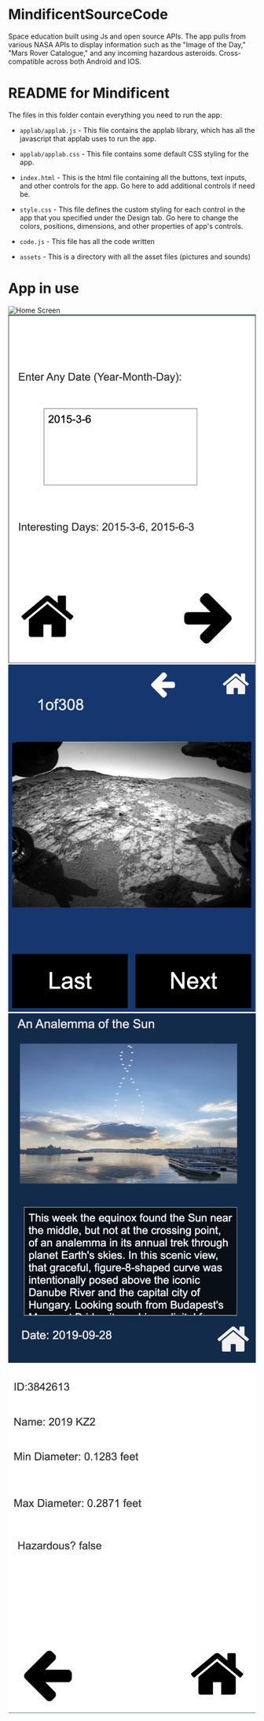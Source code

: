 # MindificentSourceCode
Space education built using Js and open source APIs. The app pulls from various NASA APIs to display information such as the "Image of the Day," "Mars Rover Catalogue," and any incoming hazardous asteroids. Cross-compatible across both Android and IOS.

# README for Mindificent #

The files in this folder contain everything you need to run the app:

* `applab/applab.js` - This file contains the applab library, which has all the
  javascript that applab uses to run the app.

* `applab/applab.css` - This file contains some default CSS styling for the app.

* `index.html` - This is the html file containing all the buttons, text inputs, and other controls for
  the app. Go here to add additional controls if need be.

* `style.css` - This file defines the custom styling for each control in the
  app that you specified under the Design tab. Go here to change the colors,
  positions, dimensions, and other properties of app's controls.

* `code.js` - This file has all the code written

* `assets` - This is a directory with all the asset files (pictures and sounds)
 

 # App in use
 
![Home Screen]()
![Rover Viewbook Date Screen](https://github.com/AveekD/MindificentSourceCode/blob/master/MarsRoverViewBook.png)
![Rover Viewbook Images](https://github.com/AveekD/MindificentSourceCode/blob/master/RoverViewbookImages.png)
![Image of The Day](https://github.com/AveekD/MindificentSourceCode/blob/master/MindificentImageOfDay.png)
![Hazardous Asteroid Detection](https://github.com/AveekD/MindificentSourceCode/blob/master/HazardousAsteroidDetection.png)




 
 
